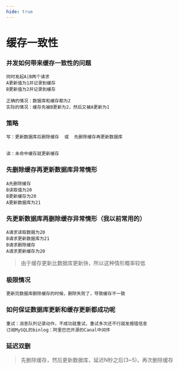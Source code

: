 ```yaml
---
hide: true
---
```


# 缓存一致性

### 并发如何带来缓存一致性的问题

```
同时发起A|B两个请求
A更新值为1并记录到缓存
B更新值为2并记录到缓存

正确的情况：数据库和缓存都为2
实际的情况：缓存先被B更新为2，然后又被A更新为1
```

### 策略

```
写：更新数据库后删除缓存  或  先删除缓存再更新数据库


读：未命中缓存就更新缓存
```

### 先删除缓存再更新数据库异常情形
```
A先删除缓存
B读取值为20
B更新缓存为20
A更新数据库为21
```

### 先更新数据库再删除缓存异常情形（我以前常用的）
```
A请求读取数据为20
B请求更新数据库为21
B请求删除缓存
A请求更新缓存为20
```

> 由于缓存更新比数据库更新快，所以这种情形概率较低

### 极限情况
```
更新完数据库删除缓存的时候，删除失败了，导致缓存不一致
```

### 如何保证数据库更新和缓存更新都成功呢
```
重试：消息队列记录动作，不成功就重试，重试多次还不行就发报错信息
订阅MySQL的binlog：阿里巴巴开源的Canal中间件
```


### 延迟双删

> 先删除缓存，然后更新数据库，延迟N秒之后(3~5)，再次删除缓存


